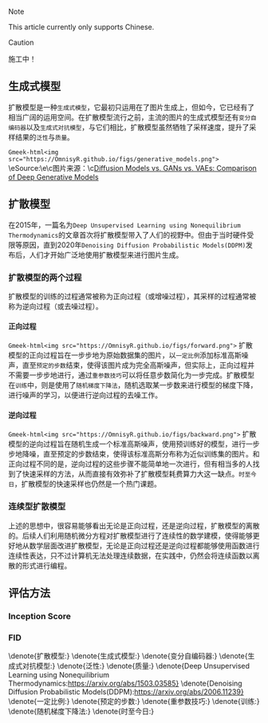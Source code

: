 > [!NOTE]
> This article currently only supports Chinese.

> [!CAUTION]
> 施工中！

<!-- ##{"script":"<script src='https://OmnisyR.github.io/assets/GmeekTOC.js'></script><script src='https://OmnisyR.github.io/assets/Denote.js'></script>"}## -->

## 生成式模型
扩散模型是一种`生成式模型`，它最初只运用在了图片生成上，但如今，它已经有了相当广阔的运用空间。在扩散模型流行之前，主流的图片的生成式模型还有`变分自编码器`以及`生成式对抗模型`，与它们相比，扩散模型虽然牺牲了采样速度，提升了采样结果的`泛性`与`质量`。

`Gmeek-html<img src="https://OmnisyR.github.io/figs/generative_models.png">`
\eSource:\e\c图片来源：\c[Diffusion Models vs. GANs vs. VAEs: Comparison of Deep Generative Models](https://pub.towardsai.net/diffusion-models-vs-gans-vs-vaes-comparison-of-deep-generative-models-67ab93e0d9ae)

## 扩散模型
在2015年，一篇名为`Deep Unsupervised Learning using Nonequilibrium Thermodynamics`的文章首次将扩散模型带入了人们的视野中。但由于当时硬件受限等原因，直到2020年`Denoising Diffusion Probabilistic Models(DDPM)`发布后，人们才开始广泛地使用扩散模型来进行图片生成。

### 扩散模型的两个过程
扩散模型的训练的过程通常被称为正向过程（或增噪过程），其采样的过程通常被称为逆向过程（或去噪过程）。

#### 正向过程
`Gmeek-html<img src="https://OmnisyR.github.io/figs/forward.png">`
扩散模型的正向过程旨在一步步地为原始数据集的图片，以`一定比例`添加标准高斯噪声，直至`预定的步数`结束，使得该图片成为完全高斯噪声，但实际上，正向过程并不需要一步步地进行，通过`重参数技巧`可以将任意步数简化为一步完成。扩散模型在`训练`中，则是使用了`随机梯度下降法`，随机选取某一步数来进行模型的梯度下降，进行噪声的学习，以便进行逆向过程的去噪工作。

#### 逆向过程
`Gmeek-html<img src="https://OmnisyR.github.io/figs/backward.png">`
扩散模型的逆向过程旨在随机生成一个标准高斯噪声，使用预训练好的模型，进行一步步地降噪，直至预定的步数结束，使得该标准高斯分布称为近似训练集的图片。和正向过程不同的是，逆向过程的这些步骤不能简单地一次进行，但有相当多的人找到了快速采样的方法，从而直接有效弥补了扩散模型耗费算力大这一缺点。`时至今日`，扩散模型的快速采样也仍然是一个热门课题。

### 连续型扩散模型
上述的思想中，很容易能够看出无论是正向过程，还是逆向过程，扩散模型的离散的。后续人们利用随机微分方程对扩散模型进行了连续性的数学建模，使得能够更好地从数学层面改进扩散模型，无论是正向过程还是逆向过程都能够使用函数进行连续性表达，只不过计算机无法处理连续数据，在实践中，仍然会将连续函数以离散的形式进行编程。


## 评估方法
### Inception Score

### FID

\denote{扩散模型:}
\denote{生成式模型:}
\denote{变分自编码器:}
\denote{生成式对抗模型:}
\denote{泛性:}
\denote{质量:}
\denote{Deep Unsupervised Learning using Nonequilibrium Thermodynamics:https://arxiv.org/abs/1503.03585}
\denote{Denoising Diffusion Probabilistic Models(DDPM):https://arxiv.org/abs/2006.11239}
\denote{一定比例:}
\denote{预定的步数:}
\denote{重参数技巧:}
\denote{训练:}
\denote{随机梯度下降法:}
\denote{时至今日:}
